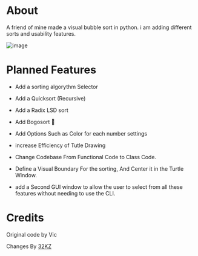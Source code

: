 # About

A friend of mine made a visual bubble sort in python. i am adding different sorts and usability features.


![image](https://github.com/32KZ/SortingVisualised/assets/72939329/5766e7c7-ae55-4480-816f-9fe3fbdf7973)

# Planned Features 

- Add a sorting algorythm Selector
- Add a Quicksort (Recursive)
- Add a Radix LSD sort
- Add Bogosort 🤣

- Add Options Such as Color for each number settings
- increase Efficiency of Tutle Drawing
- Change Codebase From Functional Code to Class Code.

- Define a Visual Boundary For the sorting, And Center it in the Turtle Window.
- add a Second GUI window to allow the user to select from all these features without needing to use the CLI.


# Credits
Original code by Vic

Changes By [32KZ](https://32kz.github.io/32kzWebsite/index.html)


